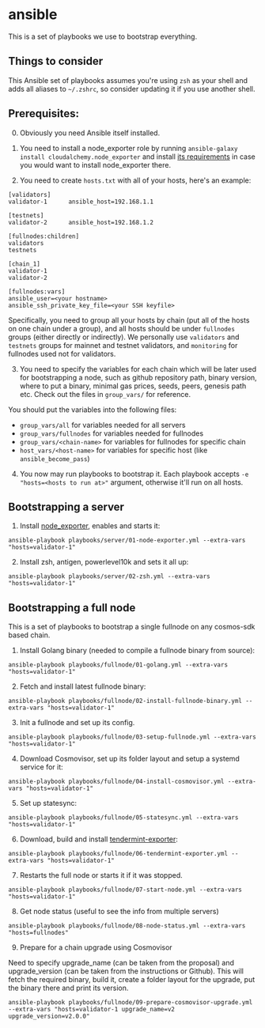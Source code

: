 # ansible

This is a set of playbooks we use to bootstrap everything.

## Things to consider

This Ansible set of playbooks assumes you're using `zsh` as your shell and adds all aliases to `~/.zshrc`, so consider updating it if you use another shell.

## Prerequisites:

0. Obviously you need Ansible itself installed.

1. You need to install a node_exporter role by running `ansible-galaxy install cloudalchemy.node_exporter` and install [its requirements](https://github.com/cloudalchemy/ansible-node-exporter#requirements) in case you would want to install node_exporter there.

2. You need to create `hosts.txt` with all of your hosts, here's an example:

```
[validators]
validator-1      ansible_host=192.168.1.1

[testnets]
validator-2      ansible_host=192.168.1.2

[fullnodes:children]
validators
testnets

[chain_1]
validator-1
validator-2

[fullnodes:vars]
ansible_user=<your hostname>
ansible_ssh_private_key_file=<your SSH keyfile>
```

Specifically, you need to group all your hosts by chain (put all of the hosts on one chain under a group), and all hosts should be under `fullnodes` groups (either directly or indirectly). We personally use `validators` and `testnets` groups for mainnet and testnet validators, and `monitoring` for fullnodes used not for validators.

3. You need to specify the variables for each chain which will be later used for bootstrapping a node, such as github repository path, binary version, where to put a binary, minimal gas prices, seeds, peers, genesis path etc. Check out the files in `group_vars/` for reference.

You should put the variables into the following files:
- `group_vars/all` for variables needed for all servers
- `group_vars/fullnodes` for variables needed for fullnodes
- `group_vars/<chain-name>` for variables for fullnodes for specific chain
- `host_vars/<host-name>` for variables for specific host (like `ansible_become_pass`)


4. You now may run playbooks to bootstrap it. Each playbook accepts `-e "hosts=<hosts to run at>"` argument, otherwise it'll run on all hosts.

## Bootstrapping a server

1. Install [node_exporter](https://github.com/prometheus/node_exporter), enables and starts it:

```
ansible-playbook playbooks/server/01-node-exporter.yml --extra-vars "hosts=validator-1"
```

2. Install zsh, antigen, powerlevel10k and sets it all up:

```
ansible-playbook playbooks/server/02-zsh.yml --extra-vars "hosts=validator-1"
```


## Bootstrapping a full node

This is a set of playbooks to bootstrap a single fullnode on any cosmos-sdk based chain.

1. Install Golang binary (needed to compile a fullnode binary from source):

```
ansible-playbook playbooks/fullnode/01-golang.yml --extra-vars "hosts=validator-1"
```

2. Fetch and install latest fullnode binary:

```
ansible-playbook playbooks/fullnode/02-install-fullnode-binary.yml --extra-vars "hosts=validator-1"
```

3. Init a fullnode and set up its config.

```
ansible-playbook playbooks/fullnode/03-setup-fullnode.yml --extra-vars "hosts=validator-1"
```

4. Download Cosmovisor, set up its folder layout and setup a systemd service for it:

```
ansible-playbook playbooks/fullnode/04-install-cosmovisor.yml --extra-vars "hosts=validator-1"
```

5. Set up statesync:

```
ansible-playbook playbooks/fullnode/05-statesync.yml --extra-vars "hosts=validator-1"
```

6. Download, build and install [tendermint-exporter](https://github.com/solarlabsteam/tendermint-exporter):

```
ansible-playbook playbooks/fullnode/06-tendermint-exporter.yml --extra-vars "hosts=validator-1"
```

7. Restarts the full node or starts it if it was stopped.

```
ansible-playbook playbooks/fullnode/07-start-node.yml --extra-vars "hosts=validator-1"
```

8. Get node status (useful to see the info from multiple servers)

```
ansible-playbook playbooks/fullnode/08-node-status.yml --extra-vars "hosts=fullnodes"
```

9. Prepare for a chain upgrade using Cosmovisor

Need to specify upgrade_name (can be taken from the proposal) and upgrade_version (can be taken from the instructions or Github). This will fetch the required binary, build it, create a folder layout for the upgrade, put the binary there and print its version.

```
ansible-playbook playbooks/fullnode/09-prepare-cosmovisor-upgrade.yml --extra-vars "hosts=validator-1 upgrade_name=v2 upgrade_version=v2.0.0"
```